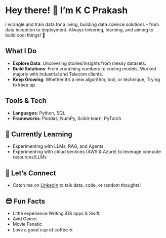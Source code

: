 # Hey there! 👋 I’m K C Prakash

I wrangle and train data for a living, building data science solutions - from data inception to deployment. Always tinkering, learning, and aiming to build cool things! 🚀

## What I Do
- **Explore Data**: Uncovering stories/insights from messy datasets.  
- **Build Solutions**: From crunching numbers to coding models, Worked majorly with Industrial and Telecom clients.  
- **Keep Growing**: Whether it’s a new algorithm, tool, or technique, Trying to keep up.  

## Tools & Tech
- **Languages**: Python, SQL  
- **Frameworks**: Pandas, NumPy, Scikit-learn, PyTorch  

## 🌱 Currently Learning
- Experimenting with LLMs, RAG, and Agents.
- Experimenting with cloud services (AWS & Azure) to leverage compute resources/LLMs

## 🤝 Let’s Connect
- Catch me on [LinkedIn](https://www.linkedin.com/in/k-c-prakash/) to talk data, code, or random thoughts!

## 😎 Fun Facts 
- Little experience Writing iOS apps &  Swift,
- Avid Gamer
- Movie Fanatic
- Love a good cup of coffee ☕  

